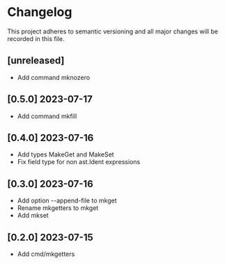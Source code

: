 # Changelog

This project adheres to semantic versioning and all major changes will
be recorded in this file.

## [unreleased]

- Add command mknozero

## [0.5.0] 2023-07-17

- Add command mkfill

## [0.4.0] 2023-07-16

- Add types MakeGet and MakeSet
- Fix field type for non ast.Ident expressions

## [0.3.0] 2023-07-16

- Add option --append-file to mkget
- Rename mkgetters to mkget
- Add mkset

## [0.2.0] 2023-07-15

- Add cmd/mkgetters
